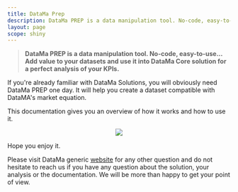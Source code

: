 ```yaml
---
title: DataMa Prep
description: DataMa PREP is a data manipulation tool. No-code, easy-to-use... Add value to your datasets and use it into DataMa Core solution for a perfect analysis of your KPIs.
layout: page
scope: shiny
---
```


> **DataMa PREP is a data manipulation tool. No-code, easy-to-use... Add value to your datasets and use it into DataMa Core solution for a perfect analysis of your KPIs.**

If you're already familiar with DataMa Solutions, you will obviously need DataMa PREP one day. It will help you create a dataset compatible with DataMA's market equation.

This documentation gives you an overview of how it works and how to use it.

<center><img src="{{site.url}}/{{site.baseurl}}/core_app/prep/images/Capturen1.png"/></center>


Hope you enjoy it.

Please visit DataMa generic [website](https://datama.fr/lets-talk/) for any other question and do not hesitate to reach us if you have any question about the solution, your analysis or the documentation. We will be more than happy to get your point of view.
